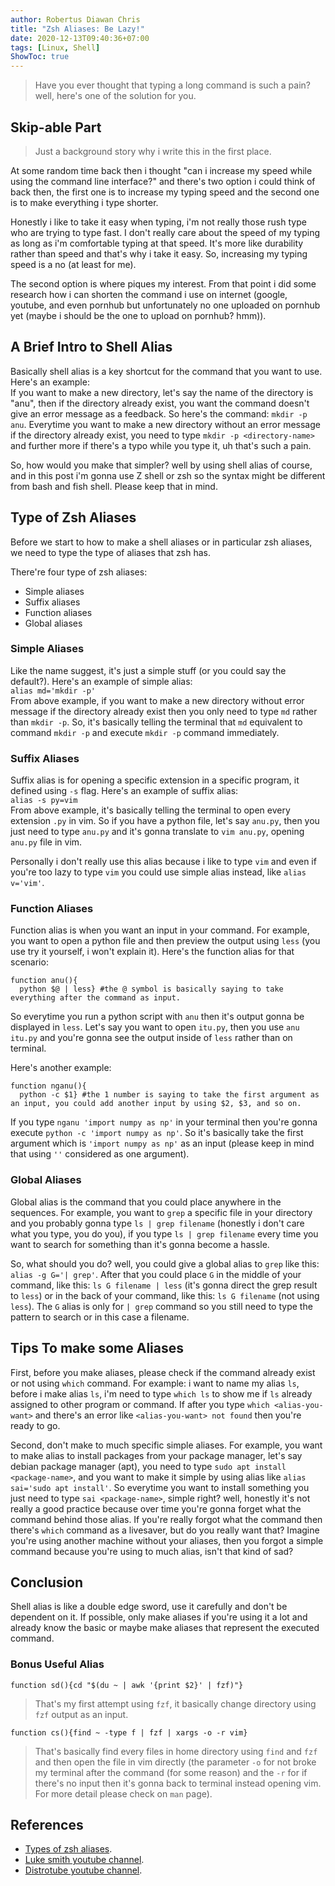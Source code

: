 ```yaml
---
author: Robertus Diawan Chris
title: "Zsh Aliases: Be Lazy!"
date: 2020-12-13T09:40:36+07:00
tags: [Linux, Shell]
ShowToc: true
---
```


> Have you ever thought that typing a long command is such a pain? well, here's one of the solution for you.

## Skip-able Part

> Just a background story why i write this in the first place.

At some random time back then i thought "can i increase my speed while using the command line interface?" and there's two option i could think of back then, the first one is to increase my typing speed and the second one is to make everything i type shorter.

Honestly i like to take it easy when typing, i'm not really those rush type who are trying to type fast. I don't really care about the speed of my typing as long as i'm comfortable typing at that speed. It's more like durability rather than speed and that's why i take it easy. So, increasing my typing speed is a no (at least for me).

The second option is where piques my interest. From that point i did some research how i can shorten the command i use on internet (google, youtube, and even pornhub but unfortunately no one uploaded on pornhub yet (maybe i should be the one to upload on pornhub? hmm)).

## A Brief Intro to Shell Alias

Basically shell alias is a key shortcut for the command that you want to use. Here's an example: <br>
If you want to make a new directory, let's say the name of the directory is "anu", then if the directory already exist, you want the command doesn't give an error message as a feedback. So here's the command: `mkdir -p anu`. Everytime you want to make a new directory without an error message if the directory already exist, you need to type `mkdir -p <directory-name>` and further more if there's a typo while you type it, uh that's such a pain.

So, how would you make that simpler? well by using shell alias of course, and in this post i'm gonna use Z shell or zsh so the syntax might be different from bash and fish shell. Please keep that in mind.

## Type of Zsh Aliases

Before we start to how to make a shell aliases or in particular zsh aliases, we need to type the type of aliases that zsh has.

There're four type of zsh aliases:
- Simple aliases
- Suffix aliases
- Function aliases
- Global aliases

### Simple Aliases

Like the name suggest, it's just a simple stuff (or you could say the default?). Here's an example of simple alias: <br>
`alias md='mkdir -p'` <br>
From above example, if you want to make a new directory without error message if the directory already exist then you only need to type `md` rather than `mkdir -p`. So, it's basically telling the terminal that `md` equivalent to command `mkdir -p` and execute `mkdir -p` command immediately.

### Suffix Aliases

Suffix alias is for opening a specific extension in a specific program, it defined using `-s` flag. Here's an example of suffix alias: <br>
`alias -s py=vim` <br>
From above example, it's basically telling the terminal to open every extension `.py` in vim. So if you have a python file, let's say `anu.py`, then you just need to type `anu.py` and it's gonna translate to `vim anu.py`, opening `anu.py` file in vim.

Personally i don't really use this alias because i like to type `vim` and even if you're too lazy to type `vim` you could use simple alias instead, like `alias v='vim'`.

### Function Aliases

Function alias is when you want an input in your command. For example, you want to open a python file and then preview the output using `less` (you use try it yourself, i won't explain it). Here's the function alias for that scenario: <br>
```
function anu(){
  python $@ | less} #the @ symbol is basically saying to take everything after the command as input.
```
So everytime you run a python script with `anu` then it's output gonna be displayed in `less`. Let's say you want to open `itu.py`, then you use `anu itu.py` and you're gonna see the output inside of `less` rather than on terminal.

Here's another example: <br>
```
function nganu(){
  python -c $1} #the 1 number is saying to take the first argument as an input, you could add another input by using $2, $3, and so on.
```

If you type `nganu 'import numpy as np'` in your terminal then you're gonna execute `python -c 'import numpy as np'`. So it's basically take the first argument which is `'import numpy as np'` as an input (please keep in mind that using `''` considered as one argument).

### Global Aliases

Global alias is the command that you could place anywhere in the sequences. For example, you want to `grep` a specific file in your directory and you probably gonna type `ls | grep filename` (honestly i don't care what you type, you do you), if you type `ls | grep filename` every time you want to search for something than it's gonna become a hassle.

So, what should you do? well, you could give a global alias to `grep` like this: `alias -g G='| grep'`. After that you could place `G` in the middle of your command, like this: `ls G filename | less` (it's gonna direct the grep result to `less`) or in the back of your command, like this: `ls G filename` (not using `less`). The `G` alias is only for `| grep` command so you still need to type the pattern to search or in this case a filename.

## Tips To make some Aliases

First, before you make aliases, please check if the command already exist or not using `which` command. For example: i want to name my alias `ls`, before i make alias `ls`, i'm need to type `which ls` to show me if `ls` already assigned to other program or command. If after you type `which <alias-you-want>` and there's an error like `<alias-you-want> not found` then you're ready to go.

Second, don't make to much specific simple aliases. For example, you want to make alias to install packages from your package manager, let's say debian package manager (apt), you need to type `sudo apt install <package-name>`, and you want to make it simple by using alias like `alias sai='sudo apt install'`. So everytime you want to install something you just need to type `sai <package-name>`, simple right? well, honestly it's not really a good practice because over time you're gonna forget what the command behind those alias. If you're really forgot what the command then there's `which` command as a livesaver, but do you really want that? Imagine you're using another machine without your aliases, then you forgot a simple command because you're using to much alias, isn't that kind of sad?

## Conclusion

Shell alias is like a double edge sword, use it carefully and don't be dependent on it. If possible, only make aliases if you're using it a lot and already know the basic or maybe make aliases that represent the executed command.

### Bonus Useful Alias

```
function sd(){cd "$(du ~ | awk '{print $2}' | fzf)"}
```
> That's my first attempt using `fzf`, it basically change directory using `fzf` output as an input.

```
function cs(){find ~ -type f | fzf | xargs -o -r vim}
```
> That's basically find every files in home directory using `find` and `fzf` and then open the file in vim directly (the parameter `-o` for not broke my terminal after the command (for some reason) and the `-r` for if there's no input then it's gonna back to terminal instead opening vim. For more detail please check on `man` page).

## References

- [Types of zsh aliases](https://thorsten-hans.com/5-types-of-zsh-aliases).
- [Luke smith youtube channel](https://www.youtube.com/channel/UC2eYFnH61tmytImy1mTYvhA).
- [Distrotube youtube channel](https://www.youtube.com/channel/UCVls1GmFKf6WlTraIb_IaJg).
